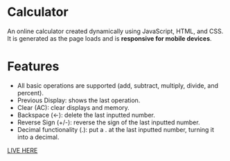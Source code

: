 # Calculator 
An online calculator created dynamically using JavaScript, HTML, and CSS. It is generated as the page loads and is __responsive for mobile devices__.
# Features
- All basic operations are supported (add, subtract, multiply, divide, and percent).
- Previous Display: shows the last operation.
- Clear (AC): clear displays and memory.
- Backspace (←): delete the last inputted number.
- Reverse Sign (+/-): reverse the sign of the last inputted number.
- Decimal functionality (.): put a . at the last inputted number, turning it into a decimal.

[LIVE HERE](https://felipeshibukawa.github.io/calculator/)
